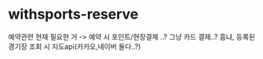 # withsports-reserve
예약관련
현재 필요한 거 -> 예약 시 포인트/현장결제 ..? 그냥 카드 결제..? 흠냐, 등록된 경기장 조회 시 지도api(카카오,네이버 둘다..?)
